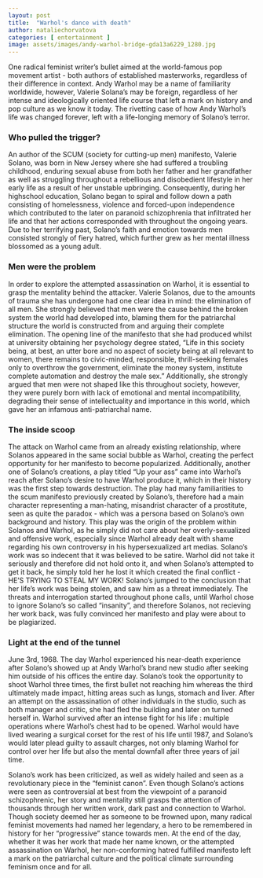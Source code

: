 ```yaml
---
layout: post
title:  "Warhol's dance with death"
author: nataliechorvatova
categories: [ entertainment ]
image: assets/images/andy-warhol-bridge-gda13a6229_1280.jpg
---
```


One radical feminist writer’s bullet aimed at the world-famous pop movement artist  - both authors of established masterworks, regardless of their difference in context. Andy Warhol may be a name of familiarity worldwide, however, Valerie Solana’s may be foreign, regardless of her intense and ideologically oriented life course that left a mark on history and pop culture as we know it today. The rivetting case of how Andy Warhol’s life was changed forever, left with a life-longing memory of Solano’s terror.

### Who pulled the trigger?

An author of the SCUM (society for cutting-up men) manifesto, Valerie Solano, was born in New Jersey where she had suffered a troubling childhood, enduring sexual abuse from both her father and her grandfather as well as struggling throughout a rebellious and disobedient lifestyle in her early life as a result of her unstable upbringing. Consequently, during her highschool education, Solano began to spiral and follow down a path consisting of homelessness, violence and forced-upon independence which contributed to the later on paranoid schizophrenia that infiltrated her life and that her actions corresponded with throughout the ongoing years. Due to her terrifying past, Solano’s faith and emotion towards men consisted strongly of fiery hatred, which further grew as her mental illness blossomed as a young adult. 

### Men were the problem

In order to explore the attempted assassination on Warhol, it is essential to grasp the  mentality behind the attacker. Valerie Solanos, due to the amounts of trauma she has undergone had one clear idea in mind: the elimination of all men. She strongly believed that men were the cause behind the broken system the world had developed into, blaming them for the patriarchal structure the world is constructed from and arguing their complete elimination. The opening line of the manifesto that she had produced whilst at university obtaining her psychology degree stated, “Life in this society being, at best, an utter bore and no aspect of society being at all relevant to women, there remains to civic-minded, responsible, thrill-seeking females only to overthrow the government, eliminate the money system, institute complete automation and destroy the male sex.” Additionally, she strongly argued that men were not shaped like this throughout society, however, they were purely born with lack of emotional and mental incompatibility, degrading their sense of intellectuality and importance in this world, which gave her an infamous anti-patriarchal name.

### The inside scoop

The attack on Warhol came from an already existing relationship, where Solanos appeared in the same social bubble as Warhol, creating the perfect opportunity for her manifesto to become popularized. Additionally, another one of  Solano’s creations, a play titled “Up your ass” came into Warhol’s reach after Solano’s desire to have Warhol produce it, which in their history was the first step towards destruction. The play had many familiarities to the scum manifesto previously created by Solano’s, therefore had a main character representing a man-hating, misandrist character of a prostitute, seen as quite the paradox - which was a persona based on Solano’s own background and history. This play was the origin of the problem within Solanos and Warhol, as he simply did not care about her overly-sexualized and offensive work, especially since Warhol already dealt with shame regarding  his own controversy in his hypersexualized art medias. Solano’s work was so indecent that it was believed to be satire. Warhol did not take it seriously and therefore did not hold onto it, and when Solano’s attempted to get it back, he simply told her he lost it which created the final conflict - HE’S TRYING TO STEAL MY WORK!  Solano’s jumped to the conclusion that her life’s work was being stolen, and saw him as a threat immediately. The threats and interrogation started throughout phone calls, until Warhol chose to ignore Solano’s so called “insanity”, and therefore Solanos, not recieving her work back, was fully convinced her manifesto and play were about to be plagiarized.

### Light at the end of the tunnel

June 3rd, 1968. The day Warhol experienced his near-death experience after Solano’s showed up at Andy Warhol’s brand new studio after seeking him outside of his offices the entire day. 	Solano’s took the opportunity to shoot Warhol three times, the first bullet not reaching him whereas the third ultimately made impact, hitting areas such as lungs, stomach and liver. After an attempt on the assassination of other individuals in the studio, such as both manager and critic, she had fled the building and later on turned herself in. Warhol survived after an intense fight for his life : multiple operations where Warhol’s chest had to be opened. Warhol would have lived wearing a surgical corset for the rest of his life until 1987, and Solano’s would later plead guilty to assault charges, not only blaming Warhol for control over her life but also the mental downfall after three years of jail time.

Solano’s work has been criticized, as well as widely hailed and seen as a revolutionary piece in the “feminist canon”. Even though Solano’s actions were seen as controversial at best from the viewpoint of a paranoid schizophrenic, her story and mentality still grasps the attention of thousands through her written work, dark past and connection to Warhol. Though society deemed her as someone to be frowned upon, many radical feminist movements had named her legendary, a hero to be remembered in history for her “progressive” stance towards men. At the end of the day, whether it was her work that made her name known, or the attempted assassination on Warhol, her non-conforming hatred fulfilled manifesto left a mark on the patriarchal culture and the political climate surrounding feminism once and for all.
